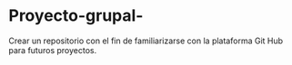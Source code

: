 # Proyecto-grupal-
Crear un repositorio con el fin de familiarizarse con la plataforma Git Hub para futuros proyectos.
